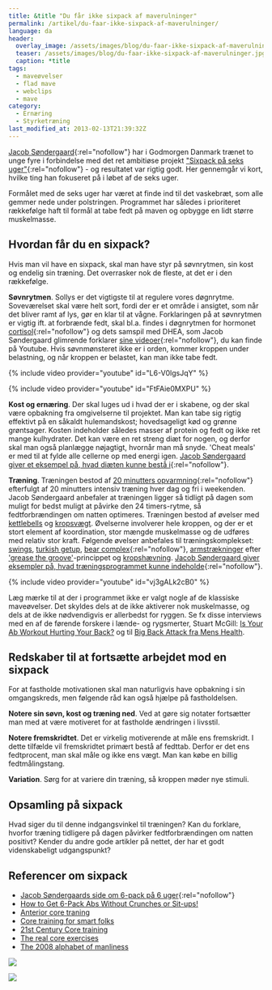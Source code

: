 ```yaml
---
title: &title "Du får ikke sixpack af maverulninger"
permalink: /artikel/du-faar-ikke-sixpack-af-maverulninger/
language: da
header:
  overlay_image: /assets/images/blog/du-faar-ikke-sixpack-af-maverulninger.jpg
  teaser: /assets/images/blog/du-faar-ikke-sixpack-af-maverulninger.jpg
  caption: *title
tags:
  - maveøvelser
  - flad mave
  - webclips
  - mave
category:
  - Ernæring
  - Styrketræning
last_modified_at: 2013-02-13T21:39:32Z
---
```


[Jacob Søndergaard](https://web.archive.org/web/20150311232535/http://www.jacobsondergaard.dk/sixpack-pa-6-uger/){:rel="nofollow"} har i Godmorgen Danmark trænet to unge fyre i forbindelse med det ret ambitiøse projekt ["Sixpack på seks uger"](https://nauchidatski.files.wordpress.com/2014/02/jacob-sc3b8ndergaard-sixpack-pc3a5-6-uger-manual-til-at-blive-skarp-og-veltrc3a6net-c3a5ret-rundt-2012.pdf){:rel="nofollow"} - og resultatet var rigtig godt. Her gennemgår vi kort, hvilke ting han fokuseret på i løbet af de seks uger.

Formålet med de seks uger har været at finde ind til det vaskebræt, som alle gemmer nede under polstringen. Programmet har således i prioriteret rækkefølge haft til formål at tabe fedt på maven og opbygge en lidt større muskelmasse.

## Hvordan får du en sixpack?

Hvis man vil have en sixpack, skal man have styr på søvnrytmen, sin kost og endelig sin træning. Det overrasker nok de fleste, at det er i den rækkefølge.

**Søvnrytmen**. Sollys er det vigtigste til at regulere vores døgnrytme. Soveværelset skal være helt sort, fordi der er et område i ansigtet, som når det bliver ramt af lys, gør en klar til at vågne. Forklaringen på at søvnrytmen er vigtig ift. at forbrænde fedt, skal bl.a. findes i døgnrytmen for hormonet [cortisol](https://web.archive.org/web/20150311232535/http://www.jacobsondergaard.dk/2011/07/11/sixpack-pa-6-uger-dag-1-kom-sovende-til-en-sixpack/){:rel="nofollow"} og dets samspil med DHEA, som Jacob Søndergaard glimrende forklarer [sine videoer](https://web.archive.org/web/20150311232535/http://www.jacobsondergaard.dk/2011/07/11/sixpack-pa-6-uger-dag-1-kom-sovende-til-en-sixpack/){:rel="nofollow"}, du kan finde på Youtube. Hvis søvnmønsteret ikke er i orden, kommer kroppen under belastning, og når kroppen er belastet, kan man ikke tabe fedt.

{% include video provider="youtube" id="L6-V0lgsJqY" %}

{% include video provider="youtube" id="FtFAie0MXPU" %}

**Kost og ernæring**. Der skal luges ud i hvad der er i skabene, og der skal være opbakning fra omgivelserne til projektet. Man kan tabe sig rigtig effektivt på en såkaldt hulemandskost; hovedsageligt kød og grønne grøntsager. Kosten indeholder således masser af protein og fedt og ikke ret mange kulhydrater. Det kan være en ret streng diæt for nogen, og derfor skal man også planlægge nøjagtigt, hvornår man må snyde. 'Cheat meals' er med til at fylde alle cellerne op med energi igen. [Jacob Søndergaard giver et eksempel på, hvad diæten kunne bestå i](https://web.archive.org/web/20120123112631/http://www.jacobsondergaard.dk/sixpack-pa-6-uger/ernaering/){:rel="nofollow"}.

**Træning**. Træningen bestod af [20 minutters opvarmning](https://nauchidatski.files.wordpress.com/2014/02/jacob-sc3b8ndergaard-sixpack-pc3a5-6-uger-manual-til-at-blive-skarp-og-veltrc3a6net-c3a5ret-rundt-2012.pdf){:rel="nofollow"} efterfulgt af 20 minutters intensiv træning hver dag og fri i weekenden. Jacob Søndergaard anbefaler at træningen ligger så tidligt på dagen som muligt for bedst muligt at påvirke den 24 timers-rytme, så fedtforbrændingen om natten optimeres. Træningen bestod af øvelser med [kettlebells](/artikel/hvordan-traener-man-med-kettlebells) og [kropsvægt](/artikel/traening-med-kropsvaegt). Øvelserne involverer hele kroppen, og der er et stort element af koordination, stor mængde muskelmasse og de udføres med relativ stor kraft. Følgende øvelser anbefales til træningskomplekset: [swings](/oevelse/tohaandssving), [turkish getup](/oevelse/turkish-getup), [bear complex](https://web.archive.org/web/20130302041503/http://www.jacobsondergaard.dk/2011/07/27/kettlebell-bear-complex-tip-1/#){:rel="nofollow"}, [armstrækninger](/oevelse/armstraekker) efter ['grease the groove'](/artikel/jeg-vil-tage-mange-armstraekninger)-princippet og [kropshævning](/oevelse/pullup). [Jacob Søndergaard giver eksempler på, hvad træningsprogrammet kunne indeholde](https://web.archive.org/web/20120218083547/http://www.jacobsondergaard.dk/sixpack-pa-6-uger/traening/video-af-getups-swings/){:rel="nofollow"}.

{% include video provider="youtube" id="vj3gALk2cB0" %}

Læg mærke til at der i programmet ikke er valgt nogle af de klassiske maveøvelser. Det skyldes dels at de ikke aktiverer nok muskelmasse, og dels at de ikke nødvendigvis er allerbedst for ryggen. Se fx disse interviews med en af de førende forskere i lænde- og rygsmerter, Stuart McGill: [Is Your Ab Workout Hurting Your Back?](http://well.blogs.nytimes.com/2009/06/17/core-myths/?em) og til [Big Back Attack fra Mens Health](http://www.menshealth.com/cda/article.do?site=menshealth&channel=health&category=back.pain&conitem=c6f999edbbbd201099edbbbd2010cfe793cd____).

## Redskaber til at fortsætte arbejdet mod en sixpack

For at fastholde motivationen skal man naturligvis have opbakning i sin omgangskreds, men følgende råd kan også hjælpe på fastholdelsen.

**Notere sin søvn, kost og træning ned**. Ved at gøre sig notater fortsætter man med at være motiveret for at fastholde ændringen i livsstil.

**Notere fremskridtet**. Det er virkelig motiverende at måle ens fremskridt. I dette tilfælde vil fremskridtet primært bestå af fedttab. Derfor er det ens fedtprocent, man skal måle og ikke ens vægt. Man kan købe en billig fedtmålingstang.

**Variation**. Sørg for at variere din træning, så kroppen møder nye stimuli.

## Opsamling på sixpack

Hvad siger du til denne indgangsvinkel til træningen? Kan du forklare, hvorfor træning tidligere på dagen påvirker fedtforbrændingen om natten positivt? Kender du andre gode artikler på nettet, der har et godt videnskabeligt udgangspunkt?

## Referencer om sixpack

- [Jacob Søndergaards side om 6-pack på 6 uger](https://web.archive.org/web/20120201111214/http://www.jacobsondergaard.dk/sixpack-pa-6-uger/){:rel="nofollow"}
- [How to Get 6-Pack Abs Without Crunches or Sit-ups!](http://www.getprograde.com/blog/how-to-get-6-pack-abs-without-crunches-or-sit-ups/)
- [Anterior core traning](http://www.t-nation.com/free_online_article/sports_body_training_performance/anterior_core_training)
- [Core training for smart folks](http://www.t-nation.com/free_online_article/sports_body_training_performance/core_training_for_smart_folks)
- [21st Century Core training](http://www.t-nation.com/free_online_article/sports_body_training_performance/21st_century_core_training)
- [The real core exercises](http://www.t-nation.com/free_online_article/sports_body_training_performance/the_real_core_exercise)
- [The 2008 alphabet of manliness](https://www.t-nation.com/free_online_article/sports_body_training_performance/the_2008_alphabet_of_manliness)

<a href="https://www.partner-ads.com/dk/klikbanner.php?partnerid=28187&bannerid=55254" target="_blank" rel="nofollow noopener"> <img src="https://www.partner-ads.com/dk/visbanner.php?partnerid=28187&bannerid=55254" border="0"></a>

<a href="https://www.partner-ads.com/dk/klikbanner.php?partnerid=28187&bannerid=53063" target="_blank" rel="nofollow noopener"> <img src="https://www.partner-ads.com/dk/visbanner.php?partnerid=28187&bannerid=53063" border="0"></a>
